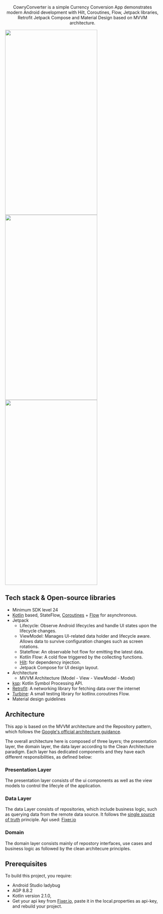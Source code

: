 <p align="center">  
CowryConverter is a simple Currency Conversion App demonstrates modern Android development with Hilt, Coroutines, Flow, Jetpack libraries, Retrofit Jetpack Compose and Material Design based on MVVM architecture.

<p align="center">
</p>
<img src="https://github.com/user-attachments/assets/3dc33b8c-45ca-4d73-8557-1a3a3c4b08b8" width="300" height="600"/>
<img src="https://github.com/user-attachments/assets/379cf1d6-f6c2-469c-a7f6-2f7dbf599e96" width="300" height="600"/>
<img src="https://github.com/user-attachments/assets/91347d59-cfce-4127-976a-46bce199dde8" width="300" height="600"/>

## Tech stack & Open-source libraries
- Minimum SDK level 24
- [Kotlin](https://kotlinlang.org/) based, StateFlow, [Coroutines](https://github.com/Kotlin/kotlinx.coroutines) + [Flow](https://kotlin.github.io/kotlinx.coroutines/kotlinx-coroutines-core/kotlinx.coroutines.flow/) for asynchronous.
- Jetpack
  - Lifecycle: Observe Android lifecycles and handle UI states upon the lifecycle changes.
  - ViewModel: Manages UI-related data holder and lifecycle aware. Allows data to survive configuration changes such as screen rotations.
  - Stateflow: An observable hot flow for emitting the latest data.
  - Kotlin Flow: A cold flow triggered by the collecting functions.
  - [Hilt](https://dagger.dev/hilt/): for dependency injection.
  - Jetpack Compose for UI design layout.
- Architecture
  - MVVM Architecture (Model - View - ViewModel - Model)
- [ksp](https://github.com/google/ksp): Kotlin Symbol Processing API.
- [Retrofit](https://github.com/square/retrofit): A networking library for fetching data over the internet
- [Turbine](https://github.com/cashapp/turbine): A small testing library for kotlinx.coroutines Flow.
- Material design guidelines
  
## Architecture
This app is based on the MVVM architecture and the Repository pattern, which follows the [Google's official architecture guidance](https://developer.android.com/topic/architecture).

The overall architecture here is composed of three layers; the presentation layer, the domain layer, the data layer according to the Clean Architecture paradigm. Each layer has dedicated components and they have each different responsibilities, as defined below:

### Presentation Layer
The presentation layer consists of the ui components as well as the view models to control the lifecyle of the application.

### Data Layer
The data Layer consists of repositories, which include business logic, such as querying data from the remote data source. It follows the [single source of truth](https://en.wikipedia.org/wiki/Single_source_of_truth) principle. Api used: [Fixer.io](https://fixer.io/)<br>

### Domain
The domain layer consists mainly of repostory interfaces, use cases and business logic as followed by the clean architecure principles.


## Prerequisites
To build this project, you require:

- Android Studio ladybug
- AGP 8.8.2
- Kotlin version 2.1.0,
- Get your api key from [Fixer.io](https://fixer.io/), paste it in the local.properties as api-key, and rebuild your project.
